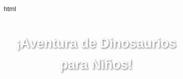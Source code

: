 html
<!DOCTYPE html>
<html lang="es">
<head>
<meta charset="UTF-8">
<meta name="viewport" content="width=device-width, initial-scale=1.0, maximum-scale=1.0, user-scalable=no">
<meta name="description" content="Juego interactivo de descubrimiento de dinosaurios y criaturas prehistóricas para niños">
<title>Aventura de Dinosaurios para Niños</title>
<style>
:root {
  --primary-color: #4CAF50;
  --hover-color: #45a049;
  --text-color: #333;
  --background-color: rgba(255, 255, 255, 0.9);
  --error-color: #e74c3c;
  --info-color: #3498db;
}
body {
  font-family: 'Comic Sans MS', cursive, sans-serif;
  text-align: center;
  background: url('fondo-jurasico.jpg') no-repeat center center fixed;
  background-size: cover;
  margin: 0;
  padding: 10px;
  color: #fff;
  line-height: 1.6;
  position: relative;
}
.dinosaur, .message, .warning {
  display: none;
  margin: 20px auto;
  max-width: 600px;
  background-color: var(--background-color);
  border-radius: 20px;
  padding: 20px;
  box-shadow: 0 8px 16px rgba(0,0,0,0.3);
}
img {
  max-width: 100%;
  height: auto;
  border-radius: 15px;
  box-shadow: 0 4px 8px rgba(0,0,0,0.2);
}
button {
  font-size: 18px;
  margin: 15px 0;
  padding: 15px 20px;
  background-color: var(--primary-color);
  color: white;
  border: none;
  border-radius: 10px;
  cursor: pointer;
  width: 100%;
  max-width: 300px;
  transition: all 0.3s ease;
  font-family: 'Comic Sans MS', cursive, sans-serif;
}
button:hover:not(:disabled), button:active:not(:disabled) {
  background-color: var(--hover-color);
  transform: scale(1.05);
}
button:disabled {
  opacity: 0.5;
  cursor: not-allowed;
}
h1 {
  font-size: 36px;
  color: #fff;
  text-shadow: 2px 2px 4px rgba(0, 0, 0, 0.5);
  margin-bottom: 20px;
}
h2 {
  color: var(--text-color);
  font-size: 28px;
}
p {
  color: var(--text-color);
  text-align: justify;
  font-size: 18px;
}
#voice-select, #rate-slider, #pitch-slider {
  width: 100%;
  max-width: 300px;
  margin: 15px auto;
  display: block;
}
@media (max-width: 600px) {
  body {
    padding: 5px;
  }
  h1 {
    font-size: 28px;
  }
  h2 {
    font-size: 24px;
  }
  p {
    font-size: 16px;
  }
  button {
    font-size: 16px;
    padding: 12px;
  }
}
#warning-triangle {
  width: 0;
  height: 0;
  border-left: 25px solid transparent;
  border-right: 25px solid transparent;
  border-bottom: 50px solid var(--error-color);
  display: inline-block;
  position: relative;
  margin-bottom: 20px;
}
#warning-triangle::after {
  content: '!';
  position: absolute;
  top: 15px;
  left: -11px;
  color: white;
  font-size: 30px;
  font-weight: bold;
}
#game-buttons {
  position: absolute;
  top: 10px;
  right: 10px;
}
.fun-fact {
  background-color: var(--info-color);
  color: white;
  padding: 10px;
  border-radius: 10px;
  margin-top: 15px;
  font-style: italic;
}
</style>
</head>
<body>
<header>
  <h1>¡Aventura de Dinosaurios para Niños!</h1>
</header>
<main>
  <section id="waking-up" class="message">
    <p>¡Estás despertando en un mundo lleno de dinosaurios! ¿Estás listo para la aventura?</p>
  </section>
  <section id="warning" class="warning">
    <div id="warning-triangle"></div>
    <p>¡Cuidado! Un dinosaurio se acerca... ¿Qué será?</p>
  </section>
  <section id="dinosaur" class="dinosaur">
    <img id="dino-image" src="" alt="Dinosaurio">
    <h2 id="dino-name"></h2>
    <p id="dino-info"></p>
    <p id="dino-fun-fact" class="fun-fact"></p>
  </section>
  <section id="controls" style="display: none;">
    <button id="speak-btn" aria-label="Leer">¡Escuchar sobre el dinosaurio!</button>
    <button id="stop-btn" aria-label="Detener lectura">Detener lectura</button>
    <select id="voice-select" aria-label="Seleccionar voz"></select>
    <input type="range" id="rate-slider" min="0.5" max="2" value="1" step="0.1">
    <label for="rate-slider">Velocidad: <span id="rate-value">1</span></label>
    <input type="range" id="pitch-slider" min="0.5" max="2" value="1" step="0.1">
    <label for="pitch-slider">Tono: <span id="pitch-value">1</span></label>
  </section>
  <section id="run-message" class="message">
    <p>¡Oh no! ¡El dinosaurio te ha visto! ¡Corre!</p>
  </section>
  <section id="final-message" class="message">
    <p>¡Uf! Estás a salvo. ¿Quieres conocer a otro dinosaurio?</p>
    <button id="restart-btn">¡Sí, quiero otra aventura!</button>
  </section>
</main>
<script>
document.addEventListener('DOMContentLoaded', () => {
  let currentDino = null;
  let synth = window.speechSynthesis;
  let voices = [];

  const dinosaurs = [
  { name: 'Tiranosaurio Rex', info: 'El T-Rex era un gran depredador con dientes afilados y brazos cortos. ¡Podía correr muy rápido!', image: 'images/t-rex.jpg', funFact: '¿Sabías que el T-Rex tenía un sentido del olfato muy desarrollado?' },
  { name: 'Velociraptor', info: 'El Velociraptor era pequeño pero muy inteligente. Cazaba en grupos y tenía garras afiladas.', image: 'images/velociraptor.jpg', funFact: 'Los Velociraptores probablemente tenían plumas, ¡como las aves!' },
  { name: 'Triceratops', info: 'El Triceratops tenía tres cuernos en la cabeza y un gran collar óseo. Era herbívoro y muy fuerte.', image: 'images/triceratops.jpg', funFact: 'El nombre Triceratops significa "cara con tres cuernos".' },
  { name: 'Espinosaurio', info: 'El Espinosaurio tenía una gran vela en su espalda y un hocico largo. Le gustaba comer peces.', image: 'images/spinosaurus.jpg', funFact: 'El Espinosaurio es el carnívoro más grande que se conoce, ¡más grande que el T-Rex!' },
  { name: 'Estegosaurio', info: 'El Estegosaurio tenía placas grandes en su espalda y pinchos en la cola. Comía plantas.', image: 'images/stegosaurus.jpg', funFact: 'El cerebro del Estegosaurio era del tamaño de una nuez.' },
  { name: 'Pterodáctilo', info: 'El Pterodáctilo podía volar y tenía un pico largo sin dientes. Cazaba peces y otros animales pequeños.', image: 'images/pterodactyl.jpg', funFact: 'Los Pterodáctilos no eran dinosaurios, ¡eran reptiles voladores!' },
  { name: 'Braquiosaurio', info: 'El Braquiosaurio tenía un cuello muy largo para alcanzar las hojas de los árboles altos. Era enorme y pesado.', image: 'images/brachiosaurus.jpg', funFact: 'El Braquiosaurio podía pesar tanto como 17 elefantes juntos.' },
  { name: 'Anquilosaurio', info: 'El Anquilosaurio estaba cubierto de armadura y tenía un gran mazo en la cola. Era como un tanque viviente.', image: 'images/ankylosaurus.jpg', funFact: 'La armadura del Anquilosaurio estaba hecha de placas óseas llamadas osteodermos.' },
  { name: 'Parasaurolofus', info: 'El Parasaurolofus tenía una cresta larga y curva en la cabeza. Hacía sonidos fuertes para comunicarse.', image: 'images/parasaurolophus.jpg', funFact: 'La cresta del Parasaurolofus podía producir sonidos como una trompeta.' },
  { name: 'Diplodocus', info: 'El Diplodocus era uno de los dinosaurios más largos. Tenía un cuello y cola muy largos.', image: 'images/diplodocus.jpg', funFact: 'El Diplodocus podía medir hasta 27 metros de largo, ¡como dos autobuses!' },
  { name: 'Allosaurio', info: 'El Allosaurio era un gran depredador con garras afiladas. Cazaba en manadas para atrapar presas grandes.', image: 'images/allosaurus.jpg', funFact: 'El Allosaurio tenía brazos más largos y fuertes que el T-Rex.' },
  { name: 'Carnotauro', info: 'El Carnotauro tenía cuernos sobre los ojos y brazos muy pequeños. Era un corredor veloz.', image: 'images/carnotaurus.jpg', funFact: 'El Carnotauro tenía la cola más musculosa de todos los dinosaurios carnívoros.' },
  { name: 'Iguanodonte', info: 'El Iguanodonte podía caminar en dos o cuatro patas. Tenía un pulgar con forma de espina.', image: 'images/iguanodon.jpg', funFact: 'El Iguanodonte fue uno de los primeros dinosaurios en ser descubiertos.' },
  { name: 'Protoceratops', info: 'El Protoceratops era pequeño con un pico como de loro. Tenía un pequeño collar en el cuello.', image: 'images/protoceratops.jpg', funFact: 'Se cree que el mito del grifo se originó por fósiles de Protoceratops.' },
  { name: 'Gallimimus', info: 'El Gallimimus era rápido y parecido a un avestruz. Corría en manadas para escapar de los depredadores.', image: 'images/gallimimus.jpg', funFact: 'El nombre Gallimimus significa "imitador de gallo".' },
  { name: 'Pachycephalosaurus', info: 'El Pachycephalosaurus tenía un cráneo muy grueso y duro. Posiblemente lo usaba para pelear con otros dinosaurios.', image: 'images/pachycephalosaurus.jpg', funFact: 'Su cráneo podía llegar a medir 25 cm de grosor.' },
  { name: 'Deinonychus', info: 'El Deinonychus era un veloz cazador con una garra grande en cada pie. Inspiró a los Velociraptores de las películas.', image: 'images/deinonychus.jpg', funFact: 'Su nombre significa "garra terrible".' },
  { name: 'Compsognathus', info: 'El Compsognathus era uno de los dinosaurios más pequeños. Era del tamaño de un pollo y muy rápido.', image: 'images/compsognathus.jpg', funFact: 'Se cree que cazaba lagartos e insectos.' },
  { name: 'Baryonyx', info: 'El Baryonyx tenía un hocico largo y garras enormes. Le gustaba comer peces y otros animales acuáticos.', image: 'images/baryonyx.jpg', funFact: 'Sus dientes eran como los de un cocodrilo.' },
  { name: 'Maiasaura', info: 'La Maiasaura cuidaba muy bien de sus crías. Vivía en grandes manadas y comía plantas.', image: 'images/maiasaura.jpg', funFact: 'Su nombre significa "lagarto buena madre".' },
  { name: 'Archaeopteryx', info: 'El Archaeopteryx era como un eslabón entre dinosaurios y aves. Tenía plumas y podía planear.', image: 'images/archaeopteryx.jpg', funFact: 'Es considerado una de las primeras aves prehistóricas.' },
  { name: 'Therizinosaurus', info: 'El Therizinosaurus tenía garras enormes en sus manos, un cuello largo y comía plantas.', image: 'images/therizinosaurus.jpg', funFact: 'Sus garras podían medir hasta un metro de largo.' },
  { name: 'Oviraptor', info: 'El Oviraptor tenía un pico sin dientes y una cresta en la cabeza. No robaba huevos como se creía.', image: 'images/oviraptor.jpg', funFact: 'Su nombre significa "ladrón de huevos", pero era un error.' },
  { name: 'Argentinosaurus', info: 'El Argentinosaurus era uno de los dinosaurios más grandes y pesados. Comía grandes cantidades de plantas.', image: 'images/argentinosaurus.jpg', funFact: 'Podía pesar tanto como 12 elefantes africanos juntos.' },
  { name: 'Giganotosaurus', info: 'El Giganotosaurus era un enorme depredador, rival del T-Rex en tamaño. Vivió en Sudamérica.', image: 'images/giganotosaurus.jpg', funFact: 'Su nombre significa "lagarto gigante del sur".' },
  { name: 'Quetzalcoatlus', info: 'El Quetzalcoatlus era un pterosaurio gigante, uno de los animales voladores más grandes de todos los tiempos.', image: 'images/quetzalcoatlus.jpg', funFact: 'Podía tener una envergadura de alas de hasta 10-11 metros.' },
  { name: 'Dilophosaurus', info: 'El Dilophosaurus tenía dos crestas en su cabeza. Era un veloz depredador del período Jurásico temprano.', image: 'images/dilophosaurus.jpg', funFact: 'En realidad, no escupía veneno como se muestra en las películas.' },
  { name: 'Yutyrannus', info: 'El Yutyrannus era un tiranosauroide cubierto de plumas. Vivió mucho antes que el T-Rex.', image: 'images/yutyrannus.jpg', funFact: 'Su nombre significa "tirano emplumado".' },
  { name: 'Deinocheirus', info: 'El Deinocheirus tenía brazos enormes y una joroba en la espalda. Comía de todo, desde plantas hasta peces.', image: 'images/deinocheirus.jpg', funFact: 'Sus brazos medían 2.4 metros de largo.' },
  { name: 'Mosasaurus', info: 'El Mosasaurus era un enorme reptil marino, depredador de los océanos del Cretácico.', image: 'images/mosasaurus.jpg', funFact: 'Podía crecer hasta 18 metros de largo.' }
];

 function getRandomDino() {
    return dinosaurs[Math.floor(Math.random() * dinosaurs.length)];
  }

  function showWakingUp() {
    document.getElementById('waking-up').style.display = 'block';
    setTimeout(() => {
      document.getElementById('waking-up').style.display = 'none';
      showWarning();
    }, 3000);
  }

  function showWarning() {
    document.getElementById('warning').style.display = 'block';
    setTimeout(() => {
      document.getElementById('warning').style.display = 'none';
      showDino();
    }, 5000);
  }

  function showDino() {
    currentDino = getRandomDino();
    document.getElementById('dino-name').textContent = currentDino.name;
    document.getElementById('dino-info').textContent = currentDino.info;
    document.getElementById('dino-fun-fact').textContent = currentDino.funFact;
    document.getElementById('dinosaur').style.display = 'block';
    document.getElementById('controls').style.display = 'block';
    document.getElementById('dino-image').src = currentDino.image;
    document.getElementById('dino-image').alt = currentDino.name;
  }

  function populateVoiceList() {
    voices = synth.getVoices().filter(voice => voice.lang.startsWith('es'));
    const select = document.getElementById('voice-select');
    select.innerHTML = '';
    for(let i = 0; i < voices.length ; i++) {
      const option = document.createElement('option');
      option.textContent = '${voices[i].name} (${voices[i].lang'
      option.setAttribute('data-lang', voices[i].lang);
      option.setAttribute('data-name', voices[i].name);
      select.appendChild(option);
    }
  }

  populateVoiceList();
  if (speechSynthesis.onvoiceschanged !== undefined) {
    speechSynthesis.onvoiceschanged = populateVoiceList;
  }

  function speakDinoInfo() {
    if (synth.speaking) {
      console.error('speechSynthesis.speaking');
      return;
    }
    if (currentDino && currentDino.info) {
      const utterThis = new SpeechSynthesisUtterance(currentDino.info + ' ' + currentDino.funFact);
      utterThis.onend = function (event) {
        console.log('SpeechSynthesisUtterance.onend');
        showRunMessage();
      }
      utterThis.onerror = function (event) {
        console.error('SpeechSynthesisUtterance.onerror');
      }
      const selectedOption = document.getElementById('voice-select').selectedOptions[0];
      if (selectedOption) {
        const selectedVoiceName = selectedOption.getAttribute('data-name');
        utterThis.voice = voices.find(voice => voice.name === selectedVoiceName);
      }
      utterThis.pitch = parseFloat(document.getElementById('pitch-slider').value);
      utterThis.rate = parseFloat(document.getElementById('rate-slider').value);
      synth.speak(utterThis);
    }
  }

  function showRunMessage() {
    document.getElementById('run-message').style.display = 'block';
    setTimeout(() => {
      document.getElementById('run-message').style.display = 'none';
      showFinalMessage();
    }, 3000);
  }

  function showFinalMessage() {
    document.getElementById('dinosaur').style.display = 'none';
    document.getElementById('controls').style.display = 'none';
    document.getElementById('final-message').style.display = 'block';
  }

  function restartGame() {
    document.getElementById('final-message').style.display = 'none';
    showWakingUp();
  }

  document.getElementById('speak-btn').addEventListener('click', speakDinoInfo);
  document.getElementById('stop-btn').addEventListener('click', () => {
    synth.cancel();
  });
  document.getElementById('restart-btn').addEventListener('click', restartGame);

  document.getElementById('rate-slider').addEventListener('input', function() {
    document.getElementById('rate-value').textContent = this.value;
  });

  document.getElementById('pitch-slider').addEventListener('input', function() {
    document.getElementById('pitch-value').textContent = this.value;
  });

  showWakingUp(); // Inicia el juego
});
</script>
</body>
</html>
